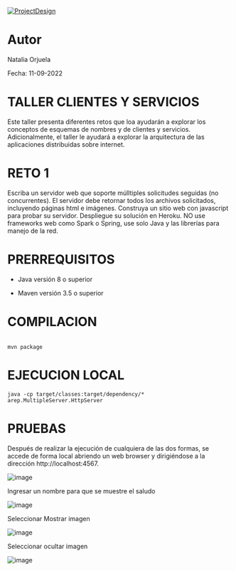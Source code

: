 [![ProjectDesign](https://www.herokucdn.com/deploy/button.png)](https://clientes-servidor.herokuapp.com/prueba.html)


# Autor

Natalia Orjuela

Fecha: 11-09-2022

# TALLER CLIENTES Y SERVICIOS

Este taller presenta diferentes retos que loa ayudarán a explorar los conceptos de esquemas de nombres y de clientes y servicios. Adicionalmente, el taller le ayudará a explorar la arquitectura de las aplicaciones distribuidas sobre internet.

# RETO 1

Escriba un servidor web que soporte múlltiples solicitudes seguidas (no concurrentes). El servidor debe retornar todos los archivos solicitados, incluyendo páginas html e imágenes. Construya un sitio web con javascript para probar su servidor. Despliegue su solución en Heroku. NO use frameworks web como Spark o Spring, use solo Java y las librerías para manejo de la red.

# PRERREQUISITOS

* Java versión 8 o superior

* Maven versión 3.5 o superior

# COMPILACION

~~~

mvn package

~~~

# EJECUCION LOCAL

~~~
java -cp target/classes:target/dependency/* arep.MultipleServer.HttpServer 

~~~

# PRUEBAS

Después de realizar la ejecución de cualquiera de las dos formas, se accede de forma local abriendo un web browser y dirigiéndose a la dirección http://localhost:4567.

![image](https://user-images.githubusercontent.com/54339107/189791970-dbdc3e18-ed42-4ec1-8793-950c967372f1.png)

Ingresar un nombre para que se muestre el saludo

![image](https://user-images.githubusercontent.com/54339107/189791995-3f5f1f8c-f263-4d9f-a5a5-dd099c5520a2.png)

Seleccionar Mostrar imagen

![image](https://user-images.githubusercontent.com/54339107/189792029-083ccd3a-a9d3-438e-ae81-a7edc0b56bbd.png)

Seleccionar ocultar imagen

![image](https://user-images.githubusercontent.com/54339107/189792050-193f18bf-1c71-47a0-ac3f-e35daf2b780e.png)

